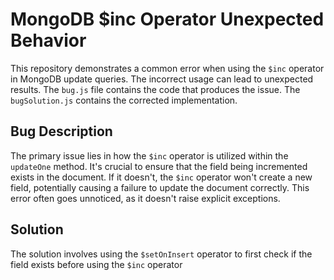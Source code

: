 # MongoDB $inc Operator Unexpected Behavior
This repository demonstrates a common error when using the `$inc` operator in MongoDB update queries. The incorrect usage can lead to unexpected results. 
The `bug.js` file contains the code that produces the issue. The `bugSolution.js` contains the corrected implementation.
## Bug Description
The primary issue lies in how the `$inc` operator is utilized within the `updateOne` method. It's crucial to ensure that the field being incremented exists in the document. If it doesn't, the `$inc` operator won't create a new field, potentially causing a failure to update the document correctly. This error often goes unnoticed, as it doesn't raise explicit exceptions.
## Solution
The solution involves using the `$setOnInsert` operator to first check if the field exists before using the `$inc` operator